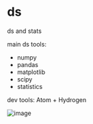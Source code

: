 # ds
ds and stats

main ds tools:
* numpy 
* pandas
* matplotlib
* scipy
* statistics

dev tools:
Atom + Hydrogen

![image](https://user-images.githubusercontent.com/17080117/122006115-c05d1600-cdb6-11eb-8c02-e2462f5dc66d.png)
